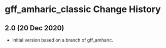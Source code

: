 gff_amharic_classic Change History
==========================

2.0 (20 Dec 2020)
------------------
* Initial version based on a branch of gff_amharic.
